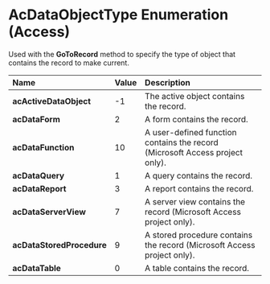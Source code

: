 
# AcDataObjectType Enumeration (Access)

Used with the  **GoToRecord** method to specify the type of object that contains the record to make current.



|**Name**|**Value**|**Description**|
|:-----|:-----|:-----|
| **acActiveDataObject**|-1|The active object contains the record.|
| **acDataForm**|2|A form contains the record.|
| **acDataFunction**|10|A user-defined function contains the record (Microsoft Access project only).|
| **acDataQuery**|1|A query contains the record.|
| **acDataReport**|3|A report contains the record.|
| **acDataServerView**|7|A server view contains the record (Microsoft Access project only).|
| **acDataStoredProcedure**|9|A stored procedure contains the record (Microsoft Access project only).|
| **acDataTable**|0|A table contains the record.|
